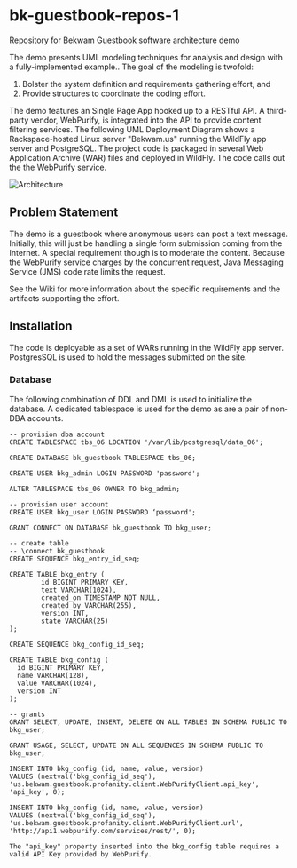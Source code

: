 # bk-guestbook-repos-1
Repository for Bekwam Guestbook software architecture demo

The demo presents UML modeling techniques for analysis and design with a fully-implemented example..  The goal of the modeling is twofold:

1. Bolster the system definition and requirements gathering effort, and
2. Provide structures to coordinate the coding effort. 

The demo features an Single Page App hooked up to a RESTful API.  A third-party vendor, WebPurify, is integrated into the API to provide content filtering services. The following UML Deployment Diagram shows a Rackspace-hosted Linux server "Bekwam.us" running the WildFly app server and PostgreSQL.  The project code is packaged in several Web Application Archive (WAR) files and deployed in WildFly.  The code calls out the the WebPurify service.

![Architecture](https://www.dropbox.com/s/73c242unh0mkkll/BKGuestbook_Deployment_Production.png?raw=1)

## Problem Statement

The demo is a guestbook where anonymous users can post a text message.  Initially, this will just be handling a single form submission coming from the Internet.  A special requirement though is to moderate the content.  Because the WebPurify service charges by the concurrent request, Java Messaging Service (JMS) code rate limits the request.  

See the Wiki for more information about the specific requirements and the artifacts supporting the effort.

## Installation

The code is deployable as a set of WARs running in the WildFly app server.  PostgresSQL is used to hold the messages submitted on the site.

### Database

The following combination of DDL and DML is used to initialize the database.  A dedicated tablespace is used for the demo as are a pair of non-DBA accounts.

```
-- provision dba account
CREATE TABLESPACE tbs_06 LOCATION '/var/lib/postgresql/data_06';

CREATE DATABASE bk_guestbook TABLESPACE tbs_06;

CREATE USER bkg_admin LOGIN PASSWORD 'password';

ALTER TABLESPACE tbs_06 OWNER TO bkg_admin;

-- provision user account
CREATE USER bkg_user LOGIN PASSWORD ‘password';

GRANT CONNECT ON DATABASE bk_guestbook TO bkg_user;

-- create table
-- \connect bk_guestbook
CREATE SEQUENCE bkg_entry_id_seq;

CREATE TABLE bkg_entry (
        id BIGINT PRIMARY KEY,
        text VARCHAR(1024),
        created_on TIMESTAMP NOT NULL,
        created_by VARCHAR(255),
        version INT,
        state VARCHAR(25)        
);

CREATE SEQUENCE bkg_config_id_seq;

CREATE TABLE bkg_config (
  id BIGINT PRIMARY KEY,
  name VARCHAR(128),
  value VARCHAR(1024),
  version INT
);

-- grants
GRANT SELECT, UPDATE, INSERT, DELETE ON ALL TABLES IN SCHEMA PUBLIC TO bkg_user;

GRANT USAGE, SELECT, UPDATE ON ALL SEQUENCES IN SCHEMA PUBLIC TO bkg_user;

INSERT INTO bkg_config (id, name, value, version)
VALUES (nextval('bkg_config_id_seq'), 'us.bekwam.guestbook.profanity.client.WebPurifyClient.api_key', 'api_key', 0);

INSERT INTO bkg_config (id, name, value, version)
VALUES (nextval('bkg_config_id_seq'), 'us.bekwam.guestbook.profanity.client.WebPurifyClient.url', 'http://api1.webpurify.com/services/rest/', 0);

The "api_key" property inserted into the bkg_config table requires a valid API Key provided by WebPurify.
```
